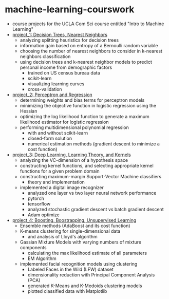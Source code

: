 # machine-learning-courswork
- course projects for the UCLA Com Sci course entitled "Intro to Machine Learning"
- [project_1: Decision Trees, Nearest Neighbors](https://github.com/jpicchi18/machine-learning-cwk/tree/main/project_1)
  - analyzing splitting heuristics for decision trees
  - information gain based on entropy of a Bernoulli random variable
  - choosing the number of nearest neighbors to consider in k-nearest neighbors classification
  - using decision trees and k-nearest neighbor models to predict personal income from demographic factors
    - trained on US census bureau data
    - scikit-learn
    - visualizing learning curves
    - cross-validation
- [project_2: Perceptron and Regression](https://github.com/jpicchi18/machine-learning-cwk/tree/main/project_2)
  - determining weights and bias terms for perceptron models
  - minimizing the objective function in logistic regression using the Hessian
  - optimizing the log likelihood function to generate a maximum likelihood estimator for logistic regression
  - performing multidimensional polynomial regression
    - with and without scikit-learn
    - closed-form solution
    - numerical estimation methods (gradient descent to minimize a cost function)
- [project_3: Deep Learning, Learning Theory, and Kernels](https://github.com/jpicchi18/machine-learning-cwk/tree/main/project_3)
  - analyzing the VC-dimension of a hypothesis space
  - constructing kernel functions, and selecting appropriate kernel functions for a given problem domain
  - constructing maximum-margin Support-Vector Machine classifiers
    - theory and implementation
  - implemented a digital image recognizer
    - analyzed one layer vs two layer neural network performance
    - pytorch
    - tensorflow
    - analyzed stochastic gradient descent vs batch gradient descent
    - Adam optimize
- [project_4: Boosting, Boostrapping, Unsupervised Learning](https://github.com/jpicchi18/machine-learning-cwk/tree/main/project_4)
  - Ensemble methods (AdaBoost and its cost function)
  - K-means clustering for single-dimensional data
    - and analysis of Lloyd's algorithm
  - Gassian Mixture Models with varying numbers of mixture components
    - calculating the max likelihood estimate of all parameters
    - EM Algorithm
  - implemented facial recognition models using clustering
    - Labeled Faces in the Wild (LFW) dataset
    - dimensionality reduction with Principal Component Analysis (PCA)
    - generated K-Means and K-Medoids clustering models
    - plotted classified data with Matplotlib
